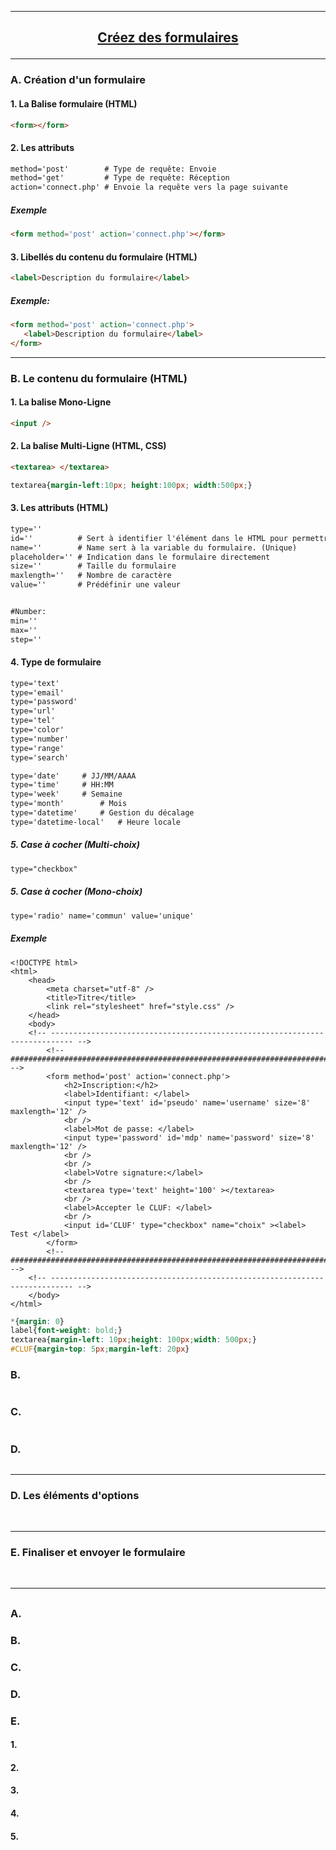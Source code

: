 ---------------------------------------------------------------------------------------------------------------------------------------------------------------
## <p align='center'> [Créez des formulaires](https://openclassrooms.com/fr/courses/1603881-apprenez-a-creer-votre-site-web-avec-html5-et-css3/1607171-creez-des-formulaires)</p>

---------------------------------------------------------------------------------------------------------------------------------------------------------------
### A. Création d'un formulaire

#### 1. La Balise formulaire (HTML)
```html
<form></form>
```
#### 2. Les attributs
```html
method='post'        # Type de requête: Envoie
method='get'         # Type de requête: Réception 
action='connect.php' # Envoie la requête vers la page suivante
```
##### Exemple
```html
<form method='post' action='connect.php'></form>
```

#### 3. Libellés du contenu du formulaire (HTML)
```html
<label>Description du formulaire</label>
```

##### Exemple:
```html
<form method='post' action='connect.php'>
   <label>Description du formulaire</label>
</form>
```

---------------------------------------------------------------------------------------------------------------------------------------------------------------
### B. Le contenu du formulaire (HTML)
#### 1. La balise Mono-Ligne
```html
<input />
```

#### 2. La balise Multi-Ligne (HTML, CSS)
```html
<textarea> </textarea>
```
```css
textarea{margin-left:10px; height:100px; width:500px;}
```

#### 3. Les attributs (HTML)
```html
type=''
id=''          # Sert à identifier l'élément dans le HTML pour permettre sa manipulation
name=''        # Name sert à la variable du formulaire. (Unique)
placeholder='' # Indication dans le formulaire directement
size=''        # Taille du formulaire
maxlength=''   # Nombre de caractère
value=''       # Prédéfinir une valeur


#Number:
min=''
max=''  
step='' 
```

#### 4. Type de formulaire
```html
type='text'
type='email'
type='password'
type='url'
type='tel'
type='color'
type='number'
type='range'
type='search'

type='date'		# JJ/MM/AAAA
type='time'		# HH:MM
type='week'		# Semaine
type='month'		# Mois
type='datetime'		# Gestion du décalage
type='datetime-local'	# Heure locale
```

##### 5. Case à cocher (Multi-choix)
```html
type="checkbox"
```

##### 5. Case à cocher (Mono-choix)
```html
type='radio' name='commun' value='unique'
```


##### Exemple
```
<!DOCTYPE html>
<html>
	<head>
		<meta charset="utf-8" />
		<title>Titre</title>
		<link rel="stylesheet" href="style.css" />
	</head>
	<body>
	<!-- --------------------------------------------------------------------------- -->
		<!-- ####################################################################### -->
		<form method='post' action='connect.php'>
			<h2>Inscription:</h2>
			<label>Identifiant: </label>
			<input type='text' id='pseudo' name='username' size='8' maxlength='12' />
			<br />
			<label>Mot de passe: </label>
			<input type='password' id='mdp' name='password' size='8' maxlength='12' />
			<br />
			<br />
			<label>Votre signature:</label>
			<br />
			<textarea type='text' height='100' ></textarea>
			<br />
			<label>Accepter le CLUF: </label>
			<br />
			<input id='CLUF' type="checkbox" name="choix" ><label> Test </label>
		</form>
		<!-- ####################################################################### -->
	<!-- --------------------------------------------------------------------------- -->
	</body>
</html>
 ```
 ```css
*{margin: 0}
label{font-weight: bold;}
textarea{margin-left: 10px;height: 100px;width: 500px;}	
#CLUF{margin-top: 5px;margin-left: 20px}
 ```


### B. 
```
```
### C. 
```
```
### D. 
```
```



---------------------------------------------------------------------------------------------------------------------------------------------------------------
### D. Les éléments d'options


<br />

---------------------------------------------------------------------------------------------------------------------------------------------------------------
### E. Finaliser et envoyer le formulaire

<br />

---------------------------------------------------------------------------------------------------------------------------------------------------------------
## <p align='center'> []()</p>

### A.
### B.
### C.
### D.
### E.


#### 1.
#### 2.
#### 3.
#### 4.
#### 5.

```
```
